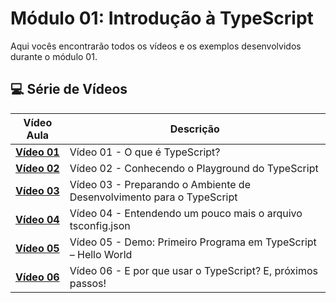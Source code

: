 # Módulo 01: Introdução à TypeScript 

Aqui vocês encontrarão todos os vídeos e os exemplos desenvolvidos durante o módulo 01.

## 💻 Série de Vídeos

| Vídeo Aula | Descrição |
|---|---|
| **[Vídeo 01](https://youtu.be/u7K1sdnCv5Y)** | Vídeo 01 - O que é TypeScript? |
| **[Vídeo 02](https://youtu.be/_pDsn0gE6ys)** | Vídeo 02 - Conhecendo o Playground do TypeScript |
| **[Vídeo 03](https://youtu.be/J-sMh3DF10U)** | Vídeo 03 - Preparando o Ambiente de Desenvolvimento para o TypeScript |
| **[Vídeo 04](https://youtu.be/iYXzT08sX5Y)** | Vídeo 04 - Entendendo um pouco mais o arquivo tsconfig.json |
| **[Vídeo 05](https://youtu.be/iTCRgdEyq0k)** | Vídeo 05 - Demo: Primeiro Programa em TypeScript – Hello World |
| **[Vídeo 06](https://youtu.be/VIYnya9DUxg)** | Vídeo 06 - E por que usar o TypeScript? E, próximos passos! |
